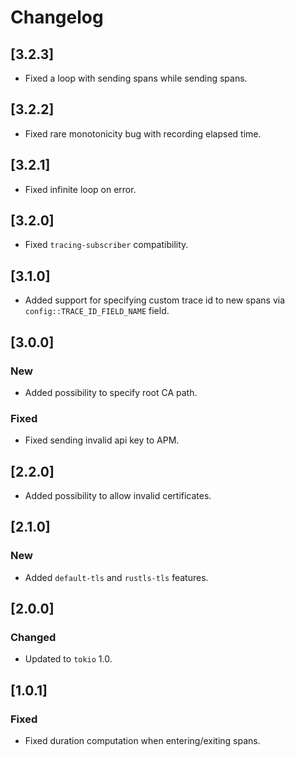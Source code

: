 # Changelog

## [3.2.3]

- Fixed a loop with sending spans while sending spans.

## [3.2.2]

- Fixed rare monotonicity bug with recording elapsed time.

## [3.2.1]

- Fixed infinite loop on error.

## [3.2.0]

- Fixed `tracing-subscriber` compatibility.

## [3.1.0]

- Added support for specifying custom trace id to new spans via `config::TRACE_ID_FIELD_NAME` field.

## [3.0.0]

### New

- Added possibility to specify root CA path.

### Fixed

- Fixed sending invalid api key to APM.

## [2.2.0]

- Added possibility to allow invalid certificates.

## [2.1.0]

### New

- Added `default-tls` and `rustls-tls` features.

## [2.0.0]

### Changed

- Updated to `tokio` 1.0.

## [1.0.1]

### Fixed

- Fixed duration computation when entering/exiting spans.
